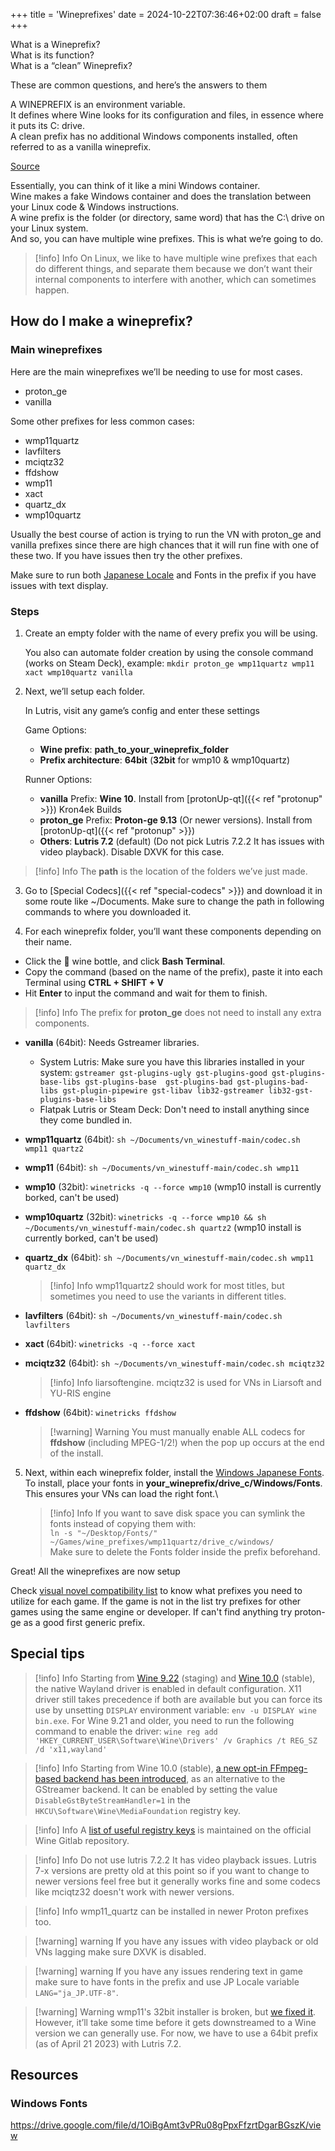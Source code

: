 +++
title = 'Wineprefixes'
date = 2024-10-22T07:36:46+02:00
draft = false
+++

What is a Wineprefix?\
What is its function?\
What is a “clean” Wineprefix?

These are common questions, and here’s the answers to them

A WINEPREFIX is an environment variable.\
It defines where Wine looks for its configuration and files, in essence where it puts its C: drive.\
A clean prefix has no additional Windows components installed, often referred to as a vanilla wineprefix.

[Source](https://askubuntu.com/questions/956244/what-is-a-wineprefix)

Essentially, you can think of it like a mini Windows container.\
Wine makes a fake Windows container and does the translation between your Linux code & Windows instructions.\
A wine prefix is the folder (or directory, same word) that has the C:\ drive on your Linux system.\
And so, you can have multiple wine prefixes. This is what we’re going to do.

> [!info] Info
> On Linux, we like to have multiple wine prefixes that each do different things, and separate them because we don’t want their internal components to interfere with another, which can sometimes happen.


## How do I make a wineprefix?

### Main wineprefixes

Here are the main wineprefixes we’ll be needing to use for most cases.

- proton_ge
- vanilla

Some other prefixes for less common cases:

- wmp11quartz
- lavfilters
- mciqtz32
- ffdshow
- wmp11
- xact
- quartz_dx
- wmp10quartz

Usually the best course of action is trying to run the VN with proton_ge and vanilla prefixes since there are high chances that it will run fine with one of these two. If you have issues then try the other prefixes.

Make sure to run both [Japanese Locale](/all-platforms/jp-locale) and Fonts in the prefix if you have issues with text display.

### Steps

1. Create an empty folder with the name of every prefix you will be using.
    
    You also can automate folder creation by using the console command (works on Steam Deck), example: 
`mkdir proton_ge wmp11quartz wmp11 xact wmp10quartz vanilla`

2. Next, we’ll setup each folder. 

    In Lutris, visit any game’s config and enter these settings

    Game Options:
    * **Wine prefix**: **path_to_your_wineprefix_folder**
    * **Prefix architecture**: **64bit** (**32bit** for wmp10 & wmp10quartz)

    Runner Options:
    * **vanilla** Prefix: **Wine 10**. Install from [protonUp-qt]({{< ref "protonup" >}}) Kron4ek Builds
    * **proton_ge** Prefix: **Proton-ge 9.13** (Or newer versions). Install from [protonUp-qt]({{< ref "protonup" >}})
    * **Others**: **Lutris 7.2** (default) (Do not pick Lutris 7.2.2 It has issues with video playback). Disable DXVK for this case.
    

> [!info] Info
> The **path** is the location of the folders we’ve just made.

3. Go to [Special Codecs]({{< ref "special-codecs" >}}) and download it in some route like ~/Documents. Make sure to change the path in following commands to where you downloaded it.

4. For each wineprefix folder, you’ll want these components depending on their name.
* Click the 🍷 wine bottle, and click **Bash Terminal**.
* Copy the command (based on the name of the prefix), paste it into each Terminal using **CTRL + SHIFT + V**
* Hit **Enter** to input the command and wait for them to finish.


> [!info] Info
> The prefix for **proton_ge** does not need to install any extra components.

* **vanilla** (64bit): Needs Gstreamer libraries.
    - System Lutris: Make sure you have this libraries installed in your system: `gstreamer gst-plugins-ugly gst-plugins-good gst-plugins-base-libs gst-plugins-base  gst-plugins-bad gst-plugins-bad-libs gst-plugin-pipewire gst-libav lib32-gstreamer lib32-gst-plugins-base-libs`
    - Flatpak Lutris or Steam Deck: Don't need to install anything since they come bundled in.
* **wmp11quartz** (64bit): `sh ~/Documents/vn_winestuff-main/codec.sh wmp11 quartz2`
* **wmp11** (64bit): `sh ~/Documents/vn_winestuff-main/codec.sh wmp11`
* **wmp10** (32bit): `winetricks -q --force wmp10` (wmp10 install is currently borked, can't be used)
* **wmp10quartz** (32bit): `winetricks -q --force wmp10 && sh ~/Documents/vn_winestuff-main/codec.sh quartz2` (wmp10 install is currently borked, can't be used)
* **quartz_dx** (64bit): `sh ~/Documents/vn_winestuff-main/codec.sh wmp11 quartz_dx`

    > [!info] Info
    > wmp11quartz2 should work for most titles, but sometimes you need to use the variants in different titles.

* **lavfilters** (64bit): `sh ~/Documents/vn_winestuff-main/codec.sh lavfilters`
* **xact** (64bit): `winetricks -q --force xact`
* **mciqtz32** (64bit): `sh ~/Documents/vn_winestuff-main/codec.sh mciqtz32`

    > [!info] Info
    > liarsoftengine. mciqtz32 is used for VNs in Liarsoft and YU-RIS engine

* **ffdshow** (64bit): `winetricks ffdshow`

    > [!warning] Warning
    > You must manually enable ALL codecs for **ffdshow** (including MPEG-1/2!) when the pop up occurs at the end of the install.

5. Next, within each wineprefix folder, install the [Windows Japanese Fonts](https://drive.google.com/file/d/1OiBgAmt3vPRu08gPpxFfzrtDgarBGszK/view).\
To install, place your fonts in **your_wineprefix/drive_c/Windows/Fonts**. This ensures your VNs can load the right font.\

    > [!info] Info
    > If you want to save disk space you can symlink the fonts instead of copying them with: \
    `ln -s "~/Desktop/Fonts/" ~/Games/wine_prefixes/wmp11quartz/drive_c/windows/` \
    Make sure to delete the Fonts folder inside the prefix beforehand.
    
Great! All the wineprefixes are now setup

Check [visual novel compatibility list](/visual-novels) to know what prefixes you need to utilize for each game. If the game is not in the list try prefixes for other games using the same engine or developer. If can't find anything try proton-ge as a good first generic prefix.


## Special tips

> [!info] Info
> Starting from [Wine 9.22](https://gitlab.winehq.org/wine/wine/-/releases/wine-9.22) (staging) and [Wine 10.0](https://gitlab.winehq.org/wine/wine/-/releases/wine-10.0#wayland-driver) (stable), the native Wayland driver is enabled in default configuration. X11 driver still takes precedence if both are available but you can force its use by unsetting `DISPLAY` environment variable: `env -u DISPLAY wine bin.exe`. For Wine 9.21 and older, you need to run the following command to enable the driver: `wine reg add 'HKEY_CURRENT_USER\Software\Wine\Drivers' /v Graphics /t REG_SZ /d 'x11,wayland'`

> [!info] Info
> Starting from Wine 10.0 (stable), [a new opt-in FFmpeg-based backend has been introduced](https://gitlab.winehq.org/wine/wine/-/releases/wine-10.0#multimedia), as an alternative to the GStreamer backend. It can be enabled by setting the value `DisableGstByteStreamHandler=1` in the `HKCU\Software\Wine\MediaFoundation` registry key.

> [!info] Info
> A [list of useful registry keys](https://gitlab.winehq.org/wine/wine/-/wikis/Useful-Registry-Keys) is maintained on the official Wine Gitlab repository.

> [!info] Info
> Do not use lutris 7.2.2 It has video playback issues. Lutris 7-x versions are pretty old at this point so if you want to change to newer versions feel free but it generally works fine and some codecs like mciqtz32 doesn't work with newer versions.

> [!info] Info
> wmp11_quartz can be installed in newer Proton prefixes too.

> [!warning] warning
> If you have any issues with video playback or old VNs lagging make sure DXVK is disabled.

> [!warning] warning
> If you have any issues rendering text in game make sure to have fonts in the prefix and use JP Locale variable `LANG="ja_JP.UTF-8"`.

> [!warning] Warning
> wmp11's 32bit installer is broken, but [we fixed it](https://github.com/Winetricks/winetricks/pull/1990). However, it’ll take some time before it gets downstreamed to a Wine version we can generally use. For now, we have to use a 64bit prefix (as of April 21 2023) with Lutris 7.2.

## Resources

### Windows Fonts

https://drive.google.com/file/d/1OiBgAmt3vPRu08gPpxFfzrtDgarBGszK/view

